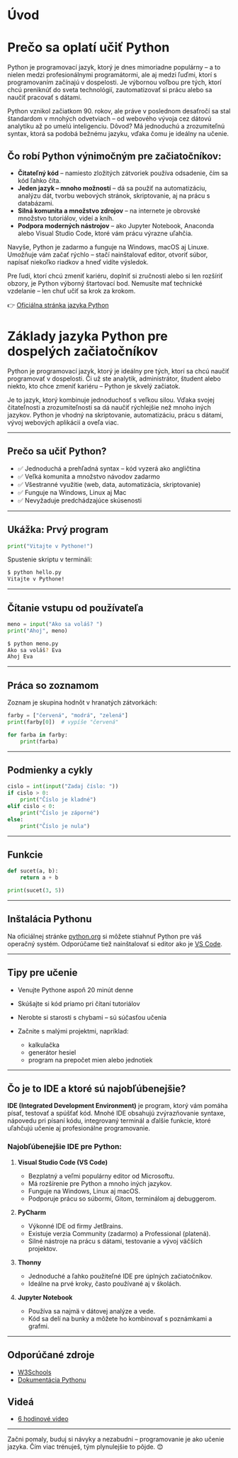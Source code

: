 # Úvod

# Prečo sa oplatí učiť Python

Python je programovací jazyk, ktorý je dnes mimoriadne populárny – a to nielen medzi profesionálnymi programátormi, ale aj medzi ľuďmi, ktorí s programovaním začínajú v dospelosti. Je výbornou voľbou pre tých, ktorí chcú preniknúť do sveta technológií, zautomatizovať si prácu alebo sa naučiť pracovať s dátami.

Python vznikol začiatkom 90. rokov, ale práve v poslednom desaťročí sa stal štandardom v mnohých odvetviach – od webového vývoja cez dátovú analytiku až po umelú inteligenciu. Dôvod? Má jednoduchú a zrozumiteľnú syntax, ktorá sa podobá bežnému jazyku, vďaka čomu je ideálny na učenie.

## Čo robí Python výnimočným pre začiatočníkov:

* **Čitateľný kód** – namiesto zložitých zátvoriek používa odsadenie, čím sa kód ľahko číta.
* **Jeden jazyk – mnoho možností** – dá sa použiť na automatizáciu, analýzu dát, tvorbu webových stránok, skriptovanie, aj na prácu s databázami.
* **Silná komunita a množstvo zdrojov** – na internete je obrovské množstvo tutoriálov, videí a kníh.
* **Podpora moderných nástrojov** – ako Jupyter Notebook, Anaconda alebo Visual Studio Code, ktoré vám prácu výrazne uľahčia.

Navyše, Python je zadarmo a funguje na Windows, macOS aj Linuxe. Umožňuje vám začať rýchlo – stačí nainštalovať editor, otvoriť súbor, napísať niekoľko riadkov a hneď vidíte výsledok.

Pre ľudí, ktorí chcú zmeniť kariéru, doplniť si zručnosti alebo si len rozšíriť obzory, je Python výborný štartovací bod. Nemusíte mať technické vzdelanie – len chuť učiť sa krok za krokom.

👉 [Oficiálna stránka jazyka Python](https://www.python.org)

# Základy jazyka Python pre dospelých začiatočníkov

Python je programovací jazyk, ktorý je ideálny pre tých, ktorí sa chcú naučiť programovať v dospelosti. Či už ste analytik, administrátor, študent alebo niekto, kto chce zmeniť kariéru – Python je skvelý začiatok.

Je to jazyk, ktorý kombinuje jednoduchosť s veľkou silou. Vďaka svojej čitateľnosti a zrozumiteľnosti sa dá naučiť rýchlejšie než mnoho iných jazykov. Python je vhodný na skriptovanie, automatizáciu, prácu s dátami, vývoj webových aplikácií a oveľa viac.

---

## Prečo sa učiť Python?

* ✅ Jednoduchá a prehľadná syntax – kód vyzerá ako angličtina
* ✅ Veľká komunita a množstvo návodov zadarmo
* ✅ Všestranné využitie (web, data, automatizácia, skriptovanie)
* ✅ Funguje na Windows, Linux aj Mac
* ✅ Nevyžaduje predchádzajúce skúsenosti

---

## Ukážka: Prvý program

```python
print("Vitajte v Pythone!")
```

Spustenie skriptu v termináli:

```bash
$ python hello.py
Vitajte v Pythone!
```

---

## Čítanie vstupu od používateľa

```python
meno = input("Ako sa voláš? ")
print("Ahoj", meno)
```

```bash
$ python meno.py
Ako sa voláš? Eva
Ahoj Eva
```

---

## Práca so zoznamom

Zoznam je skupina hodnôt v hranatých zátvorkách:

```python
farby = ["červená", "modrá", "zelená"]
print(farby[0])  # vypíše "červená"

for farba in farby:
    print(farba)
```

---

## Podmienky a cykly

```python
cislo = int(input("Zadaj číslo: "))
if cislo > 0:
    print("Číslo je kladné")
elif cislo < 0:
    print("Číslo je záporné")
else:
    print("Číslo je nula")
```

---

## Funkcie

```python
def sucet(a, b):
    return a + b

print(sucet(3, 5))
```

---

## Inštalácia Pythonu

Na oficiálnej stránke [python.org](https://www.python.org/) si môžete stiahnuť Python pre váš operačný systém. Odporúčame tiež nainštalovať si editor ako je [VS Code](https://code.visualstudio.com/).

---

## Tipy pre učenie

* Venujte Pythone aspoň 20 minút denne
* Skúšajte si kód priamo pri čítaní tutoriálov
* Nerobte si starosti s chybami – sú súčasťou učenia
* Začnite s malými projektmi, napríklad:

  * kalkulačka
  * generátor hesiel
  * program na prepočet mien alebo jednotiek

---

## Čo je to IDE a ktoré sú najobľúbenejšie?

**IDE (Integrated Development Environment)** je program, ktorý vám pomáha písať, testovať a spúšťať kód. Mnohé IDE obsahujú zvýrazňovanie syntaxe, nápovedu pri písaní kódu, integrovaný terminál a ďalšie funkcie, ktoré uľahčujú učenie aj profesionálne programovanie.

### Najobľúbenejšie IDE pre Python:

1. **Visual Studio Code (VS Code)**

   * Bezplatný a veľmi populárny editor od Microsoftu.
   * Má rozšírenie pre Python a mnoho iných jazykov.
   * Funguje na Windows, Linux aj macOS.
   * Podporuje prácu so súbormi, Gitom, terminálom aj debuggerom.

2. **PyCharm**

   * Výkonné IDE od firmy JetBrains.
   * Existuje verzia Community (zadarmo) a Professional (platená).
   * Silné nástroje na prácu s dátami, testovanie a vývoj väčších projektov.

3. **Thonny**

   * Jednoduché a ľahko použiteľné IDE pre úplných začiatočníkov.
   * Ideálne na prvé kroky, často používané aj v školách.

4. **Jupyter Notebook**

   * Používa sa najmä v dátovej analýze a vede.
   * Kód sa delí na bunky a môžete ho kombinovať s poznámkami a grafmi.

---

## Odporúčané zdroje

* [W3Schools](https://www.w3schools.com/python/)
* [Dokumentácia Pythonu](https://docs.python.org/3/)

## Videá
* [6 hodinové video](https://www.youtube.com/watch?v=JZDQKj9BOoc)

---

Začni pomaly, buduj si návyky a nezabudni – programovanie je ako učenie jazyka. Čím viac trénuješ, tým plynulejšie to pôjde. 😊
